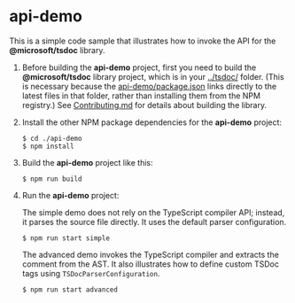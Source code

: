 # api-demo

This is a simple code sample that illustrates how to invoke the API for the
**@microsoft/tsdoc** library.

1. Before building the **api-demo** project, first you need to build the **@microsoft/tsdoc**
library project, which is in your [../tsdoc/](../tsdoc) folder.  (This is necessary because
the [api-demo/package.json](./package.json#L8) links directly to the latest files in that folder,
rather than installing them from the NPM registry.)  See [Contributing.md](../Contributing.md)
for details about building the library.

2. Install the other NPM package dependencies for the **api-demo** project:

   ```
   $ cd ./api-demo
   $ npm install
   ```

3. Build the **api-demo** project like this:

   ```
   $ npm run build
   ```

4. Run the **api-demo** project:

   The simple demo does not rely on the TypeScript compiler API; instead, it parses the
   source file directly.  It uses the default parser configuration.
   ```
   $ npm run start simple
   ```

   The advanced demo invokes the TypeScript compiler and extracts the comment from the AST.
   It also illustrates how to define custom TSDoc tags using `TSDocParserConfiguration`.
   ```
   $ npm run start advanced
   ```
